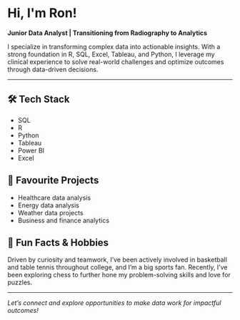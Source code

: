 # Hi, I'm Ron!

**Junior Data Analyst | Transitioning from Radiography to Analytics**

I specialize in transforming complex data into actionable insights. With a strong foundation in R, SQL, Excel, Tableau, and Python, I leverage my clinical experience to solve real-world challenges and optimize outcomes through data-driven decisions. 

---

## 🛠️ Tech Stack
- SQL
- R
- Python
- Tableau
- Power BI
- Excel

## 🚀 Favourite Projects
- Healthcare data analysis
- Energy data analysis
- Weather data projects
- Business and finance analytics

## 🙌 Fun Facts & Hobbies
Driven by curiosity and teamwork, I’ve been actively involved in basketball and table tennis throughout college, and I’m a big sports fan. Recently, I’ve been exploring chess to further hone my problem-solving skills and love for puzzles.

---

*Let’s connect and explore opportunities to make data work for impactful outcomes!*
````

